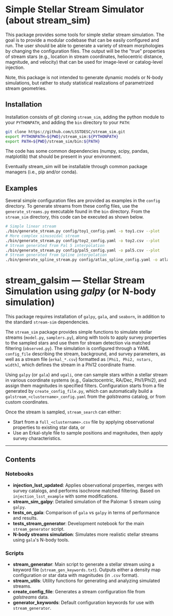 # Simple Stellar Stream Simulator (about stream_sim)

This package provides some tools for simple stellar stream simulation. The goal is to provide a modular codebase that can be easily configured and run. The user should be able to generate a variety of stream morphologies by changing the configuration files. The output will be the "true" properties of stream stars (e.g., location in stream coordinates, heliocentric distance, magnitude, and velocity) that can be used for image-level or catalog-level injection.

Note, this package is not intended to generate dynamic models or N-body simulations, but rather to study statistical realizations of parametrized stream geometries.

## Installation

Installation consists of git cloning `stream_sim`, adding the python module to your `PYTHONPATH`, and adding the `bin` directory to your `PATH`:

```bash
git clone https://github.com/LSSTDESC/stream_sim.git
export PYTHONPATH=${PWD}/stream_sim:${PYTHONPATH}
export PATH=${PWD}/stream_sim/bin:${PATH}
```

The code has some common dependencies (numpy, scipy, pandas, matplotlib) that should be present in your environment.

Eventually stream_sim will be installable through common package managers (i.e., pip and/or conda).

## Examples

Several simple configuration files are provided as examples in the `config` directory. To generate streams from these config files, use the `generate_streams.py` executable found in the `bin` directory. From the `stream_sim` directory, this code can be executed as shown below.

```bash
# Simple linear stream
./bin/generate_stream.py config/toy1_config.yaml -o toy1.csv --plot
# More complex sinusoidal stream
./bin/generate_stream.py config/toy2_config.yaml -o toy2.csv --plot
# Stream generated from Pal 5 interpolation
./bin/generate_stream.py config/pal5_config.yaml -o pal5.csv --plot
# Stream generated from Spline interpolation
./bin/generate_spline_stream.py config/atlas_spline_config.yaml -o atlas_spline.csv --plot
```

# stream_galsim — Stellar Stream Simulation using *galpy* (or N-body simulation)

This package requires installation of `galpy`, `gala`, and `seaborn`, in addition to the standard `stream-sim` dependencies.

The `stream_sim` package provides simple functions to simulate stellar streams (`model.py`, `samplers.py`), along with tools to apply survey properties to the sampled stars and use them for stream detection via matched filtering (`observed.py`). The simulation is configured through a YAML `config_file` describing the stream, background, and survey parameters, as well as a stream file (`erkal_*.csv`) formatted as `[Phi1, Phi2, nstars, width]`, which defines the stream in a Phi12 coordinate frame.

Using `galpy` (or `gala`) and `ugali`, one can sample stars within a stellar stream in various coordinate systems (e.g., Galactocentric, RA/Dec, Phi1/Phi2), and assign them magnitudes in specified filters. Configuration starts from a file generated by `create_config_file.py`, which can automatically build a `galstream_<clustername>_config.yaml` from the *galstreams* catalog, or from custom coordinates.

Once the stream is sampled, `stream_search` can either:

- Start from a `full_<clustername>.csv` file by applying observational properties to existing star data, or  
- Use an Erkal-style file to sample positions and magnitudes, then apply survey characteristics.

---

## Contents

### Notebooks

- **injection_lsst_updated**: Applies observational properties, merges with survey catalogs, and performs isochrone matched filtering. Based on `injection_lsst_example` with some modifications.
- **stream_sim_galpy**: Detailed simulation of the Palomar 5 stream using `galpy`.
- **tests_on_gala**: Comparison of `gala` vs `galpy` in terms of performance and results.
- **tests_stream_generator**: Development notebook for the main `stream_generator` script.
- **N-body streams simulation**: Simulates more realistic stellar streams using `gala`'s N-body tools.

### Scripts

- **stream_generator**: Main script to generate a stellar stream using a keyword file (`stream_gen_keywords.txt`). Outputs either a density map configuration or star data with magnitudes (in `.csv` format).
- **stream_utils**: Utility functions for generating and analyzing simulated streams.
- **create_config_file**: Generates a stream configuration file from *galstreams* data.
- **generator_keywords**: Default configuration keywords for use with `stream_generator`.

